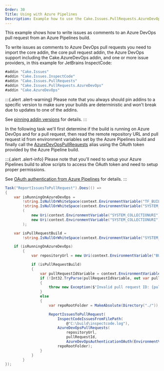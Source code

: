 ```yaml
---
Order: 30
Title: Using with Azure Pipelines
Description: Example how to use the Cake.Issues.PullRequests.AzureDevOps addin from an Azure Pipelines build.
---
```

This example shows how to write issues as comments to an Azure DevOps pull request from an Azure Pipelines build.

To write issues as comments to Azure DevOps pull requests you need to import the core addin,
the core pull request addin, the Azure DevOps support including the Cake.AzureDevOps addin, and one or more issue providers,
in this example for JetBrains InspectCode:

```csharp
#addin "Cake.Issues"
#addin "Cake.Issues.InspectCode"
#addin "Cake.Issues.PullRequests"
#addin "Cake.Issues.PullRequests.AzureDevOps"
#addin "Cake.AzureDevOps"
```

:::{.alert .alert-warning}
Please note that you always should pin addins to a specific version to make sure your builds are deterministic and
won't break due to updates to one of the addins.

See [pinning addin versions](https://cakebuild.net/docs/tutorials/pinning-cake-version#pinning-addin-version) for details.
:::

In the following task we'll first determine if the build is running on Azure DevOps and for a pull request,
then read the remote repository URL and pull request id from environment variables set by the Azure Pipelines build 
and finally call the [AzureDevOpsPullRequests] alias using the OAuth token provided by the Azure Pipeline build.

:::{.alert .alert-info}
Please note that you'll need to setup your Azure Pipelines build to allow scripts to
access the OAuth token and need to setup proper permissions.

See [OAuth authentication from Azure Pipelines] for details.
:::

```csharp
Task("ReportIssuesToPullRequest").Does(() =>
{
    var isRunningOnAzureDevOps =
        !string.IsNullOrWhiteSpace(context.EnvironmentVariable("TF_BUILD")) &&
        !string.IsNullOrWhiteSpace(context.EnvironmentVariable("SYSTEM_COLLECTIONURI")) &&
        (
            new Uri(context.EnvironmentVariable("SYSTEM_COLLECTIONURI")).Host == "dev.azure.com" ||
            new Uri(context.EnvironmentVariable("SYSTEM_COLLECTIONURI")).Host.EndsWith("visualstudio.com")
        );

    var isPullRequestBuild =
        !string.IsNullOrWhiteSpace(context.EnvironmentVariable("SYSTEM_PULLREQUEST_PULLREQUESTID"));

    if (isRunningOnAzureDevOps)
        {
            var repositoryUrl = new Uri(context.EnvironmentVariable("BUILD_REPOSITORY_URI"));

            if (isPullRequestBuild)
            {
                var pullRequestIdVariable = context.EnvironmentVariable("SYSTEM_PULLREQUEST_PULLREQUESTID");
                if (!Int32.TryParse(pullRequestIdVariable, out var pullRequestId))
                {
                    throw new Exception($"Invalid pull request ID: {pullRequestIdVariable}");
                }
                else
                {
                    var repoRootFolder = MakeAbsolute(Directory("./"));

                    ReportIssuesToPullRequest(
                        InspectCodeIssuesFromFilePath(
                            @"C:\build\inspectcode.log"),
                        AzureDevOpsPullRequests(
                            repositoryUrl,
                            pullRequestId,
                            AzureDevOpsAuthenticationOAuth(EnvironmentVariable("SYSTEM_ACCESSTOKEN"))),
                        repoRootFolder);
                }
            }
        }
});
```

[AzureDevOpsPullRequests]: ../../../../api/Cake.Issues.PullRequests.AzureDevOps/AzureDevOpsPullRequestSystemAliases/64912B0A
[Allow scripts to access the OAuth token]: https://docs.microsoft.com/en-us/azure/devops/pipelines/build/options#allow-scripts-to-access-the-oauth-token
[OAuth authentication from Azure Pipelines]: ../setup#oauth-authentication-from-azure-pipelines
